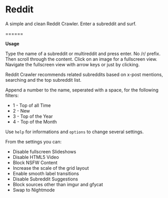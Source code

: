 Reddit
======

A simple and clean Reddit Crawler. Enter a subreddit and surf.

======

**Usage**

Type the name of a subreddit or multireddit and press enter. No /r/ prefix. Then scroll through the content. Click on an image for a fullscreen view. Navigate the fullscreen view with arrow keys or just by clicking.

Reddit Crawler recommends related subreddits based on x-post mentions, searching and the top subreddit list.

Append a number to the name, seperated with a space, for the following filters:

- 1 - Top of all Time
- 2 - New
- 3 - Top of the Year
- 4 - Top of the Month


Use `help` for informations and `options` to change several settings.

From the settings you can:

- Disable fullscreen Slideshows
- Disable HTML5 Video
- Block NSFW Content
- Increase the scale of the grid layout
- Enable smooth label transitions
- Disable Subreddit Suggestions
- Block sources other than imgur and gfycat
- Swap to Nightmode


